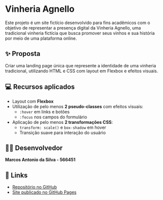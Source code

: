 # Vinheria Agnello

Este projeto é um site fictício desenvolvido para fins acadêmicos com o objetivo de representar a presença digital da Vinheria Agnello, uma tradicional vinheria fictícia que busca promover seus vinhos e sua história por meio de uma plataforma online.

## ✨ Proposta

Criar uma landing page única que represente a identidade de uma vinheria tradicional, utilizando HTML e CSS com layout em Flexbox e efeitos visuais.

## 💻 Recursos aplicados

- Layout com **Flexbox**
- Utilização de pelo menos **2 pseudo-classes** com efeitos visuais:
  - `:hover` em links e botões
  - `:focus` nos campos do formulário
- Aplicação de pelo menos **2 transformações CSS**:
  - `transform: scale()` e `box-shadow` em hover
  - Transição suave para interação do usuário

## 👨‍💻 Desenvolvedor

**Marcos Antonio da Silva - 566451**

## 🔗 Links

- [Repositório no GitHub](https://github.com/marcossilva11/cp3-frontend)
- [Site publicado no GitHub Pages](https://marcossilva11.github.io/cp3-frontend/flex-layout.html)

